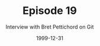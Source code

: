 ---
layout: podcast
title: Episode 19 
number: 19
subtitle: Interview with Bret Pettichord on Git
summary: 
date: 1999-12-31
location: https://dl.dropboxusercontent.com/s/fqc3rippxw7acoi/watir_podcast_19.mp3?dl=0
size: 12,019,221
duration: 25:02
---